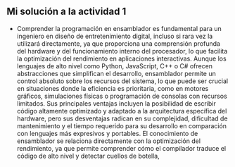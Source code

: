 <!-- Reflexión sobre el Rol de los Microcontroladores
Enunciado: reflexiona sobre la importancia de la programación de microcontroladores en tu
futuro profesional como ingeniero en diseño de entretenimiento digital. ¿Dónde y cómo se utilizan? ¿Qué impacto tienen en la industria?

Entrega: un párrafo en tu bitácora sobre la relación entre microcontroladores y tu perfil profesional,
incluyendo ejemplos concretos de su aplicación en el entretenimiento digital. Ten presente que en principio puede parecer que la relación no es directa,
pero el propósito de esta actividad es que reflexiones e indagues sobre el potencial. -->

## Mi solución a la actividad 1

- Comprender la programación en ensamblador es fundamental para un ingeniero en diseño de entretenimiento digital, incluso si rara vez la utilizará directamente, ya que proporciona una comprensión profunda del hardware y del funcionamiento interno del procesador, lo que facilita la optimización del rendimiento en aplicaciones interactivas. Aunque los lenguajes de alto nivel como Python, JavaScript, C++ o C# ofrecen abstracciones que simplifican el desarrollo, ensamblador permite un control absoluto sobre los recursos del sistema, lo que puede ser crucial en situaciones donde la eficiencia es prioritaria, como en motores gráficos, simulaciones físicas o programación de consolas con recursos limitados. Sus principales ventajas incluyen la posibilidad de escribir código altamente optimizado y adaptado a la arquitectura específica del hardware, pero sus desventajas radican en su complejidad, dificultad de mantenimiento y el tiempo requerido para su desarrollo en comparación con lenguajes más expresivos y portables. El conocimiento de ensamblador se relaciona directamente con la optimización del rendimiento, ya que permite comprender cómo el compilador traduce el código de alto nivel y detectar cuellos de botella, 
